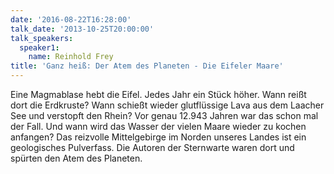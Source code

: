 ```yaml
---
date: '2016-08-22T16:28:00'
talk_date: '2013-10-25T20:00:00'
talk_speakers:
  speaker1:
    name: Reinhold Frey
title: 'Ganz heiß: Der Atem des Planeten - Die Eifeler Maare'
---
```

Eine Magmablase hebt die Eifel. Jedes Jahr ein Stück höher. Wann reißt dort die Erdkruste? Wann schießt wieder glutflüssige Lava aus dem Laacher See und verstopft den Rhein? Vor genau 12.943 Jahren war das schon mal der Fall. Und wann wird das Wasser der vielen Maare wieder zu kochen anfangen? Das reizvolle Mittelgebirge im Norden unseres Landes ist ein geologisches Pulverfass. Die Autoren der Sternwarte waren dort und spürten den Atem des Planeten.